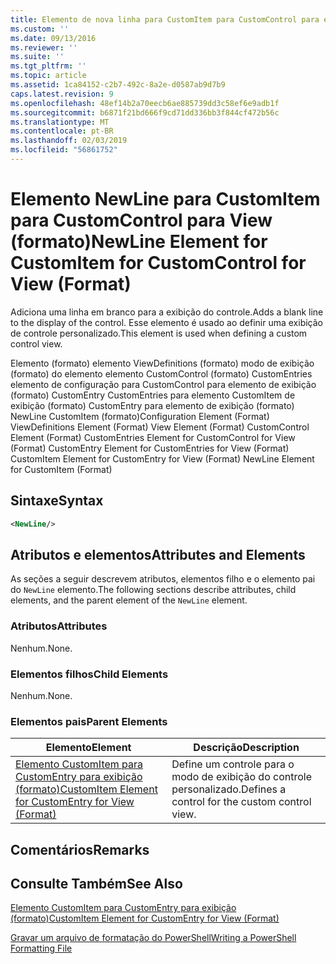 ```yaml
---
title: Elemento de nova linha para CustomItem para CustomControl para exibição (formato) | Microsoft Docs
ms.custom: ''
ms.date: 09/13/2016
ms.reviewer: ''
ms.suite: ''
ms.tgt_pltfrm: ''
ms.topic: article
ms.assetid: 1ca84152-c2b7-492c-8a2e-d0587ab9d7b9
caps.latest.revision: 9
ms.openlocfilehash: 48ef14b2a70eecb6ae885739dd3c58ef6e9adb1f
ms.sourcegitcommit: b6871f21bd666f9cd71dd336bb3f844cf472b56c
ms.translationtype: MT
ms.contentlocale: pt-BR
ms.lasthandoff: 02/03/2019
ms.locfileid: "56861752"
---
```

# <a name="newline-element-for-customitem-for-customcontrol-for-view-format"></a><span data-ttu-id="f22b5-102">Elemento NewLine para CustomItem para CustomControl para View (formato)</span><span class="sxs-lookup"><span data-stu-id="f22b5-102">NewLine Element for CustomItem for CustomControl for View (Format)</span></span>

<span data-ttu-id="f22b5-103">Adiciona uma linha em branco para a exibição do controle.</span><span class="sxs-lookup"><span data-stu-id="f22b5-103">Adds a blank line to the display of the control.</span></span> <span data-ttu-id="f22b5-104">Esse elemento é usado ao definir uma exibição de controle personalizado.</span><span class="sxs-lookup"><span data-stu-id="f22b5-104">This element is used when defining a custom control view.</span></span>

<span data-ttu-id="f22b5-105">Elemento (formato) elemento ViewDefinitions (formato) modo de exibição (formato) do elemento elemento CustomControl (formato) CustomEntries elemento de configuração para CustomControl para elemento de exibição (formato) CustomEntry CustomEntries para elemento CustomItem de exibição (formato) CustomEntry para elemento de exibição (formato) NewLine CustomItem (formato)</span><span class="sxs-lookup"><span data-stu-id="f22b5-105">Configuration Element (Format) ViewDefinitions Element (Format) View Element (Format) CustomControl Element (Format) CustomEntries Element for CustomControl for View (Format) CustomEntry Element for CustomEntries for View (Format) CustomItem Element for CustomEntry for View (Format) NewLine Element for CustomItem (Format)</span></span>

## <a name="syntax"></a><span data-ttu-id="f22b5-106">Sintaxe</span><span class="sxs-lookup"><span data-stu-id="f22b5-106">Syntax</span></span>

```xml
<NewLine/>
```

## <a name="attributes-and-elements"></a><span data-ttu-id="f22b5-107">Atributos e elementos</span><span class="sxs-lookup"><span data-stu-id="f22b5-107">Attributes and Elements</span></span>

<span data-ttu-id="f22b5-108">As seções a seguir descrevem atributos, elementos filho e o elemento pai do `NewLine` elemento.</span><span class="sxs-lookup"><span data-stu-id="f22b5-108">The following sections describe attributes, child elements, and the parent element of the `NewLine` element.</span></span>

### <a name="attributes"></a><span data-ttu-id="f22b5-109">Atributos</span><span class="sxs-lookup"><span data-stu-id="f22b5-109">Attributes</span></span>

<span data-ttu-id="f22b5-110">Nenhum.</span><span class="sxs-lookup"><span data-stu-id="f22b5-110">None.</span></span>

### <a name="child-elements"></a><span data-ttu-id="f22b5-111">Elementos filhos</span><span class="sxs-lookup"><span data-stu-id="f22b5-111">Child Elements</span></span>

<span data-ttu-id="f22b5-112">Nenhum.</span><span class="sxs-lookup"><span data-stu-id="f22b5-112">None.</span></span>

### <a name="parent-elements"></a><span data-ttu-id="f22b5-113">Elementos pais</span><span class="sxs-lookup"><span data-stu-id="f22b5-113">Parent Elements</span></span>

|<span data-ttu-id="f22b5-114">Elemento</span><span class="sxs-lookup"><span data-stu-id="f22b5-114">Element</span></span>|<span data-ttu-id="f22b5-115">Descrição</span><span class="sxs-lookup"><span data-stu-id="f22b5-115">Description</span></span>|
|-------------|-----------------|
|[<span data-ttu-id="f22b5-116">Elemento CustomItem para CustomEntry para exibição (formato)</span><span class="sxs-lookup"><span data-stu-id="f22b5-116">CustomItem Element for CustomEntry for View (Format)</span></span>](./customitem-element-for-customentry-for-customcontrol-for-view-format.md)|<span data-ttu-id="f22b5-117">Define um controle para o modo de exibição do controle personalizado.</span><span class="sxs-lookup"><span data-stu-id="f22b5-117">Defines a control for the custom control view.</span></span>|

## <a name="remarks"></a><span data-ttu-id="f22b5-118">Comentários</span><span class="sxs-lookup"><span data-stu-id="f22b5-118">Remarks</span></span>

## <a name="see-also"></a><span data-ttu-id="f22b5-119">Consulte Também</span><span class="sxs-lookup"><span data-stu-id="f22b5-119">See Also</span></span>

[<span data-ttu-id="f22b5-120">Elemento CustomItem para CustomEntry para exibição (formato)</span><span class="sxs-lookup"><span data-stu-id="f22b5-120">CustomItem Element for CustomEntry for View (Format)</span></span>](./customitem-element-for-customentry-for-customcontrol-for-view-format.md)

[<span data-ttu-id="f22b5-121">Gravar um arquivo de formatação do PowerShell</span><span class="sxs-lookup"><span data-stu-id="f22b5-121">Writing a PowerShell Formatting File</span></span>](./writing-a-powershell-formatting-file.md)
